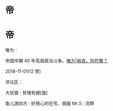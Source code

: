 # 帝

# 帝

唯为 :

帝国中期 40 年高层政治斗争。[唯为](https://mp.weixin.qq.com/s/t6ZC6yvhV1JPXlf6HsPiog)[|](https://mp.weixin.qq.com/s/t6ZC6yvhV1JPXlf6HsPiog)[丽戎，你在哪？](https://mp.weixin.qq.com/s/t6ZC6yvhV1JPXlf6HsPiog)

2018-11-01(12 赞)

评论区：

大灰狼 : 有理有据[强]

鱼儿游四方 : 好用心的在写，佩服 Mr.S : 流弊